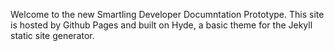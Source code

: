 Welcome to the new Smartling Developer Documntation Prototype. This site is hosted by Github Pages and built on Hyde, a basic theme for the Jekyll static site generator.
